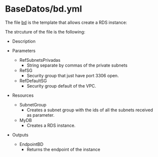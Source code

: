
# BaseDatos/bd.yml
The file [bd](/BaseDatos/bd.yml) is the template that allows create a RDS instance:

The strcuture of the file is the following:

* Description

* Parameters
    * RefSubnetsPrivadas
        * String separate by commas of the private subnets
    * RefSG
        * Security group that just have port 3306 open.
    * RefDefaultSG
        * Security group default of the VPC.

* Resources
    * SubnetGroup
        * Creates a subnet group with the ids of all the subnets received as parameter.
    * MyDB
        * Creates a RDS instance.

* Outputs
    * EndpointBD
        * Returns the endpoint of the instance